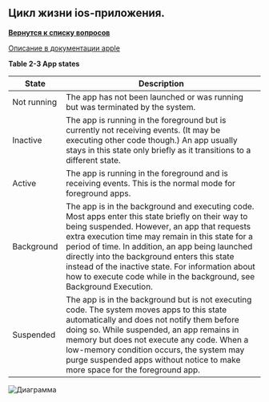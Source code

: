 ## Цикл жизни ios-приложения.

[**Вернутся к списку вопросов**](https://github.com/Torlopov-Andrey/hh_interview_ios/blob/master/readme.md)


[Описание в документации apple](https://developer.apple.com/library/content/documentation/iPhone/Conceptual/iPhoneOSProgrammingGuide/TheAppLifeCycle/TheAppLifeCycle.html)

**Table 2-3  App states**

|State      | Description|
|-----------|------------|
|Not running|The app has not been launched or was running but was terminated by the system.|
|Inactive| The app is running in the foreground but is currently not receiving events. (It may be executing other code though.) An app usually stays in this state only briefly as it transitions to a different state.|
|Active|The app is running in the foreground and is receiving events. This is the normal mode for foreground apps.|
|Background|The app is in the background and executing code. Most apps enter this state briefly on their way to being suspended. However, an app that requests extra execution time may remain in this state for a period of time. In addition, an app being launched directly into the background enters this state instead of the inactive state. For information about how to execute code while in the background, see Background Execution.|
|Suspended| The app is in the background but is not executing code. The system moves apps to this state automatically and does not notify them before doing so. While suspended, an app remains in memory but does not execute any code. When a low-memory condition occurs, the system may purge suspended apps without notice to make more space for the foreground app.|


![Диаграмма](https://developer.apple.com/library/content/documentation/iPhone/Conceptual/iPhoneOSProgrammingGuide/Art/high_level_flow_2x.png)
